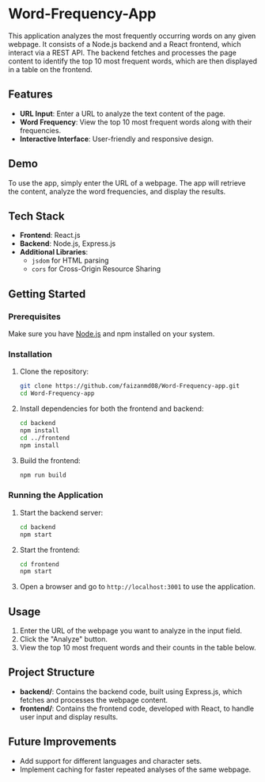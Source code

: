 # Word-Frequency-App

This application analyzes the most frequently occurring words on any given webpage. It consists of a Node.js backend and a React frontend, which interact via a REST API. The backend fetches and processes the page content to identify the top 10 most frequent words, which are then displayed in a table on the frontend.

## Features

- **URL Input**: Enter a URL to analyze the text content of the page.
- **Word Frequency**: View the top 10 most frequent words along with their frequencies.
- **Interactive Interface**: User-friendly and responsive design.

## Demo

To use the app, simply enter the URL of a webpage. The app will retrieve the content, analyze the word frequencies, and display the results.

## Tech Stack

- **Frontend**: React.js
- **Backend**: Node.js, Express.js
- **Additional Libraries**:
  - `jsdom` for HTML parsing
  - `cors` for Cross-Origin Resource Sharing

## Getting Started

### Prerequisites

Make sure you have [Node.js](https://nodejs.org/) and npm installed on your system.

### Installation

1. Clone the repository:

   ```bash
   git clone https://github.com/faizanmd08/Word-Frequency-app.git
   cd Word-Frequency-app
   ```

2. Install dependencies for both the frontend and backend:

   ```bash
   cd backend
   npm install
   cd ../frontend
   npm install
   ```

3. Build the frontend:
   ```bash
   npm run build
   ```

### Running the Application

1. Start the backend server:

   ```bash
   cd backend
   npm start
   ```

2. Start the frontend:

   ```bash
   cd frontend
   npm start
   ```

3. Open a browser and go to `http://localhost:3001` to use the application.

## Usage

1. Enter the URL of the webpage you want to analyze in the input field.
2. Click the "Analyze" button.
3. View the top 10 most frequent words and their counts in the table below.

## Project Structure

- **backend/**: Contains the backend code, built using Express.js, which fetches and processes the webpage content.
- **frontend/**: Contains the frontend code, developed with React, to handle user input and display results.

## Future Improvements

- Add support for different languages and character sets.
- Implement caching for faster repeated analyses of the same webpage.
